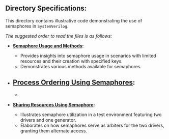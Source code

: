 ## Directory Specifications:

This directory contains illustrative code demonstrating the use of semaphores in `SystemVerilog`.

*The suggested order to read the files is as follows:*

- **[Semaphore Usage and Methods](semaphore_usage_and_methods.sv):**
  - Provides insights into semaphore usage in scenarios with limited resources and their creation with specified keys.
  - Demonstrates various methods available for semaphores.
 
- **[Process Ordering Using Semaphores](process_ordering_using_semaphores.sv):**
  - 
  - 

- **[Sharing Resources Using Semaphore](sharing_resource_using_semaphore):**
  - Illustrates semaphore utilization in a test environment featuring two drivers and one generator.
  - Elaborates on how semaphores serve as arbiters for the two drivers, granting them alternate access.
